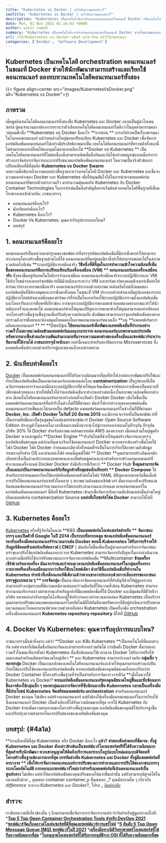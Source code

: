 ```yaml
---
title: "Kubernetes vs Docker | อะไรคือความแตกต่าง?" 
seoTitle: "Kubernetes vs Docker | อะไรคือความแตกต่าง?" 
description: "Kubernetes เป็นเทคโนโลยีการประสานคอนเทนเนอร์ในขณะที่ Docker เป็นเทคโนโลยีสำหรับการสร้างและเรียกใช้คอนเทนเนอร์ ลองทบทวน Kubernetes vs Docker" 
date: Mon, 01 Nov 2021 01:16:43 +0000
author: yasir saeed
summary: "Kubernetes เป็นเทคโนโลยีการประสานคอนเทนเนอร์ในขณะที่ Docker ช่วยให้นักพัฒนาสามารถสร้างและเรียกใช้คอนเทนเนอร์ ลองทบทวนเทคโนโลยีคอนเทนเนอร์ทั้งสอง" 
url: /th/kubernetes-vs-docker-what-are-the-differences/
categories: ['DevOps', 'Software Development']
---
```


## Kubernetes เป็นเทคโนโลยี orchestration คอนเทนเนอร์ในขณะที่ Docker ช่วยให้นักพัฒนาสามารถสร้างและเรียกใช้คอนเทนเนอร์ ลองทบทวนเทคโนโลยีคอนเทนเนอร์ทั้งสอง

{{< figure align=center src="images/KubernetesVsDocker.png" alt="Kubernetes vs Docker">}}


## **ภาพรวม** 
เมื่อพูดถึงเทคโนโลยีคอนเทนเนอร์ทั้งสองชื่อ Kubernetes และ Docker กลายเป็นผู้นำโอเพนซอร์ส ผู้คนจำนวนมากต้องการทราบว่าตัวเลือกเทคโนโลยีคอนเทนเนอร์ใดดีกว่าในอุตสาหกรรมคลาวด์คอมพิวติ้ง **Kubernetes vs Docker คืออะไร  **การสอน **  การอภิปรายเป็นเรื่องธรรมดาในโลกคอนเทนเนอร์ แม้ว่าคนส่วนใหญ่ชอบเปรียบเทียบ Kubernetes และ Docker เพื่อจัดการแอปพลิเคชันคอนเทนเนอร์ได้อย่างมีประสิทธิภาพมากขึ้น เทคโนโลยีคอนเทนเนอร์ที่ทรงพลังทั้งสองนี้ไม่สามารถแลกเปลี่ยนได้และคุณไม่สามารถเลือกได้  **Docker vs Kubernetes **  เป็นเทคโนโลยีคอนเทนเนอร์ที่ไม่ต่อเนื่องซึ่งสามารถเติมเต็มซึ่งกันและกันได้อย่างสมบูรณ์แบบเมื่อทำการสร้างการจัดส่งการจัดการและการปรับขนาดแอปพลิเคชันคอนเทนเนอร์ ในความเป็นจริงหัวข้อการเปรียบเทียบที่ดีที่สุดคือ  **Kubernetes vs Docker Swarm**  
บทความนี้อธิบายถึงความแตกต่างพื้นฐานระหว่างเทคโนโลยี Docker และ Kubernetes และชี้แจงความแตกต่างของ Docker และ Kubernetes เพื่อให้คุณมั่นใจได้ในการนำทางแพลตฟอร์มคอนเทนเนอร์ที่ขยายตัวอย่างรวดเร็ว มาทำความคุ้นเคยกับ Kubernetes กับ Docker Container Technologies ในการทำเช่นนั้นสิ่งสำคัญคือการเริ่มต้นด้วยเทคโนโลยีพื้นฐานที่เชื่อมโยงพวกเขาเข้าด้วยกัน: ภาชนะบรรจุ
  * คอนเทนเนอร์คืออะไร?
  * นักเทียบท่าคืออะไร?
  * Kubernetes คืออะไร?
  * Docker Vs Kubernetes: คุณควรรับอุปการะแบบไหน?
  * บทสรุป

## 1. **คอนเทนเนอร์คืออะไร** 
คอนเทนเนอร์เป็นหน่วยมาตรฐานของซอฟต์แวร์ที่บรรจุรหัสแอปพลิเคชันที่มีการพึ่งพาทำให้สามารถทำงานบนโครงสร้างพื้นฐานด้านไอทีได้ คอนเทนเนอร์ยืนอยู่คนเดียวซึ่งทำให้สามารถพกพาได้ในสภาพแวดล้อมไอทีเช่น **ระบบปฏิบัติการเสมือนจริง  **วิธีหนึ่งที่ดีที่สุดในการทำความเข้าใจความนิยมที่เพิ่มขึ้นของคอนเทนเนอร์คือการเปรียบเทียบกับเครื่องเสมือน (VM) **  คอนเทนเนอร์และเครื่องเสมือนจริง**  ทั้งสองขึ้นอยู่กับเทคโนโลยีการจำลองเสมือน คอนเทนเนอร์เสมือนจริงระบบปฏิบัติการและ VM ใช้ประโยชน์จากเลเยอร์ซอฟต์แวร์ที่มีน้ำหนักเบาระหว่าง VM และฮาร์ดแวร์ของคอมพิวเตอร์เพื่อทำให้ฮาร์ดแวร์ทางกายภาพเสมือนจริง
คอนเทนเนอร์ประกอบด้วยสภาพแวดล้อมรันไทม์ทั้งหมดของแอปพลิเคชันที่มีห้องสมุดและการพึ่งพาทั้งหมด ในขณะที่ VM ประกอบด้วยสำเนาเต็มรูปแบบของระบบปฏิบัติการโฮสต์สำเนาเสมือนของฮาร์ดแวร์ที่จำเป็นในการเรียกใช้ระบบปฏิบัติการรวมถึงแอปพลิเคชันและไลบรารีและการพึ่งพาที่เกี่ยวข้อง การขาดระบบปฏิบัติการของแขกช่วยลดขนาดของภาชนะทำให้น้ำหนักเบาเร็วและพกพาได้ คอนเทนเนอร์ช่วยให้คุณแก้ปัญหาการพกพาช่วยให้คุณสามารถแยกรหัสออกจากโครงสร้างพื้นฐานพื้นฐานเพื่อปรับปรุงความปลอดภัย นักพัฒนาสามารถบรรจุแอปพลิเคชันของพวกเขารวมถึงการพึ่งพาและห้องสมุดทั้งหมดลงในภาพคอนเทนเนอร์ขนาดเล็ก **บน  **แพลตฟอร์มการผลิตคอนเทนเนอร์ ** ** 
**DevOps  **ใช้คอนเทนเนอร์เพื่อพัฒนาแอพพลิเคชั่นที่ทำงานอย่างรวดเร็วในสภาพแวดล้อมข้ามแพลตฟอร์มและแบบกระจาย คอนเทนเนอร์แบบพกพาและประหยัดทรัพยากรมากขึ้นช่วยแก้ความขัดแย้งมากมายที่มาจากความแตกต่างของเครื่องมือและซอฟต์แวร์ระหว่างทีมงานที่ใช้งานได้ ภาชนะบรรจุน้ำหนักเบา**   เหล่านี้เหมาะสำหรับสถาปัตยกรรม Microservices ซึ่งแอพพลิเคชั่นประกอบด้วยบริการคู่และขนาดเล็กลงอย่างหลวม

## 2. **นักเทียบท่าคืออะไร** 
[Docker][1] เป็นแพลตฟอร์มคอนเทนเนอร์ที่ได้รับความนิยมมากที่สุดที่ทำให้ง่ายต่อการพัฒนาปรับใช้และเรียกใช้แอปพลิเคชันเป็นคอนเทนเนอร์แบบสแตนด์อโลน **containerization**  เป็นรูปแบบที่เป็นนวัตกรรมของการจำลองเสมือนระบบปฏิบัติการที่ช่วยให้คุณจัดแพ็คเกจรหัสและการพึ่งพาเป็นหน่วยที่เพียงพอด้วยตนเอง ช่วยให้มั่นใจได้ว่าแอปพลิเคชันจะทำงานอย่างต่อเนื่องในสภาพแวดล้อมที่แยกต่างหาก มีเทคโนโลยีคอนเทนเนอร์หลายอย่างก่อนที่จะเปิดตัว Docker Docker เติบโตขึ้นเป็นแพลตฟอร์มคอนเทนเนอร์ที่แท้จริงในช่วงไม่กี่ปีที่ผ่านมา มันทำให้การทำงานของแอพพลิเคชั่นคอนเทนเนอร์ง่ายขึ้นและได้กลายเป็น defacto แพลตฟอร์มคอนเทนเนอร์ในช่วงไม่กี่ปีที่ผ่านมา
**Docker, Inc. เปิดตัว Docker ในวันที่ 20 มีนาคม 2013**  และมีการแจกจ่ายทั้งเป็นซอฟต์แวร์ที่เป็นกรรมสิทธิ์และเป็นรุ่นชุมชนโอเพ่นซอร์สซอฟต์แวร์ Docker Open Source Software Edition ปรากฏตัวในตลาดในเวลาที่เหมาะสมซึ่งน่าจะนำไปสู่การครอบงำตลาดในปัจจุบัน ปัจจุบัน บริษัท 30% ใช้ Docker สำหรับสภาพแวดล้อมการผลิต AWS ของพวกเขา
เมื่อคนส่วนใหญ่พูดถึง Docker พวกเขาพูดถึง **Docker Engine  **จริงรันไทม์ที่ช่วยให้คุณสร้างจัดการและบรรจุแอปพลิเคชันของคุณ แต่ก่อนที่คุณจะเรียกใช้คอนเทนเนอร์ Docker พวกเขาจะต้องสร้างขึ้นโดยใช้ไฟล์ Docker ไฟล์ Docker กำหนดและมีคำสั่งทั้งหมดที่จำเป็นในการเรียกใช้ภาพรวมถึงข้อมูลจำเพาะเครือข่าย OS และตำแหน่งไฟล์ ตอนนี้คุณมีไฟล์ **  Docker  **คุณสามารถสร้างอิมเมจนักเทียบท่าซึ่งเป็นส่วนประกอบแบบพกพาและคงที่พร้อมชุดคำแนะนำสำหรับการสร้างคอนเทนเนอร์ที่ทำงานบนเครื่องยนต์ Docker Docker ยังมีบริการที่เรียกว่า **  Docker Hub  **ซึ่งคุณสามารถจัดเก็บและแบ่งปันภาพคอนเทนเนอร์กับทีมลูกค้าหรือชุมชนนักเทียบท่า **  Docker Compose**  ใช้สำหรับการกำหนดและเรียกใช้แอปพลิเคชันหลายตัวต่อในไฟล์ YAML
มีปัญหามากมายเกิดขึ้นเมื่อมีการปรับใช้คอนเทนเนอร์หลายตัวในหลาย ๆ สภาพแวดล้อมของเซิร์ฟเวอร์ มันยากมากที่จะปรับขนาดอินสแตนซ์คอนเทนเนอร์จำนวนมากการโต้ตอบประสานงานและกำหนดเวลาคอนเทนเนอร์ในแอปพลิเคชันคอนเทนเนอร์ นี่คือที่ Kubernetes เข้ามาเพื่อจัดการกับความซับซ้อนเหล่านั้นส่วนใหญ่ เปิดแพลตฟอร์ม containerization Source **แหล่งที่เก็บซอร์สโค้ด Docker**  สามารถใช้ได้ที่ [GitHub][2]

## 3. **Kubernetes คืออะไร** 
[Kubernetes][3] หรือที่รู้จักกันในนาม **K8S  **เป็นแพลตฟอร์มโอเพ่นซอร์สสำหรับ **  จัดภาชนะบรรจุ  **และเปิดตัวที่ Google ในปี 2014 เป็นระบบที่ครอบคลุม ของแอปพลิเคชันคอนเทนเนอร์ รองรับเครื่องมือคอนเทนเนอร์จำนวนมากเช่น Docker ตอนนี้ Kubernetes ได้รับการบริจาคให้กับมูลนิธิคอมพิวเตอร์เนทีฟคลาวด์ (**  CNCF** ) มันเติบโตขึ้นเพื่อเป็นผู้นำตลาดสำหรับการจัดภาชนะบรรจุและปรับใช้แอปพลิเคชันแบบกระจาย
Kubernetes สามารถจัดการกับปัญหาในการดำเนินงานบางอย่างเมื่อปรับใช้การปรับขนาดและการจัดการแอปพลิเคชัน **Multicontainer  **ข้ามเครื่องเซิร์ฟเวอร์หลายเครื่อง มันแจกจ่ายและกำหนดเวลาแอปพลิเคชันคอนเทนเนอร์ในกลุ่มเครื่องทางกายภาพหรือเครื่องเสมือนมากกว่าเรียกใช้บนโฮสต์เดียว ด้วยวิธีนี้แอปพลิเคชันที่ทำงานใน Kubernetes ทำหน้าที่เหมือนเอนทิตีเดียวแม้ว่าพวกเขาอาจประกอบด้วยการเลือกสรรของภาชนะบรรจุคู่แบบหลวม ๆ **  การจัดกลุ่ม**  เป็นแนวคิดการจัดคอนเทนเนอร์ที่สำคัญที่ช่วยให้ผู้ดูแลระบบสามารถสร้างกลุ่มระบบที่มีความเหนียวแน่นและร่วมมือกันที่ให้ความซ้ำซ้อน
Kubernetes สามารถทำงานบนบริการคลาวด์สาธารณะสำหรับลูกค้าที่มีแอพพลิเคชั่นที่ใช้ Docker และมีชุมชนที่มีชีวิตชีวา บริษัท หลายแห่งกำลังลงทุนในไอทีและผู้ให้บริการคลาวด์จำนวนมากเสนอ Kubernetes เป็นบริการ คุณสามารถปรับขนาดแอพคอนเทนเนอร์โดยอัตโนมัติได้ทันทีตามทรัพยากรที่มีอยู่ดำเนินการปรับสเกลแนวนอนและโหลดบาลานซ์ด้วยความช่วยเหลือของ Kubernetes เปิดเครื่องมือ orchestration เครื่องมือคอนเทนเนอร์ **Kubernetes repository repository**  มีให้ที่ [GitHub][4]

## 4. Docker Vs Kubernetes: คุณควรรับอุปการะแบบไหน?
ภาชนะบรรจุนั้นน่าทึ่งมาก แม้ว่า **Docker และ K8s Kubernetes  **เป็นเทคโนโลยีที่แตกต่างกัน แต่พวกเขาก็เติมเต็มซึ่งกันและกันและสามารถทำงานร่วมกันได้ การติดตั้ง Docker นั้นง่ายและรวดเร็วในขณะที่การตั้งค่า Kubernetes นั้นซับซ้อนและใช้เวลานาน Docker ได้รับการปรับให้เหมาะสมสำหรับคลัสเตอร์ขนาดใหญ่เดียว **  และ Kubernetes สามารถทำงานร่วมกับ  **กลุ่มเล็ก ๆ หลายกลุ่ม**   Docker เป็นแกนหลักของเทคโนโลยีคอนเทนเนอร์และช่วยให้คุณสามารถสร้างแบ่งปันเรียกใช้และปรับใช้คอนเทนเนอร์แอปพลิเคชัน หากแอปพลิเคชันของคุณมีขนาดเล็กและเรียบง่าย Docker Container มีโครงสร้างพื้นฐานที่จำเป็นสำหรับการจัดการวงจรชีวิต
**เมื่อใดควรใช้ Kubernetes vs Docker?  **หากแอปพลิเคชันคอนเทนเนอร์ของคุณมีขนาดใหญ่ขึ้นและซับซ้อนมากขึ้นอาจต้องใช้กลุ่มเล็ก ๆ หลายกลุ่มและการจัดการที่ซับซ้อนมากขึ้น Kubernetes กลายเป็นเครื่องมือที่มีประโยชน์ Kubernetes จัดเตรียมแพลตฟอร์ม orchestration**   สำหรับคอนเทนเนอร์ Docker ของคุณ ไม่เพียง แต่สร้างคอนเทนเนอร์ แต่ยังต้องใช้เครื่องมือคอนเทนเนอร์ในการเรียกใช้ซึ่งคอนเทนเนอร์ Docker เป็นตัวเลือกที่ได้รับความนิยมมากที่สุด การใช้ Kubernetes กับ Docker ช่วยเพิ่มความทนทานของโครงสร้างพื้นฐานของคุณ แอปพลิเคชันของคุณมีให้บริการสูงขึ้นและปรับปรุงความสามารถในการปรับขนาดของแอปพลิเคชันของคุณ

## **บทสรุป:** {#4a1a}
**ทางเลือกที่ดีที่สุด Kubernetes หรือ Docker คืออะไร  **แล้ว? คำตอบคือคำตอบที่ชัดเจน: ทั้งคู่ Kubernetes และ Docker ดังกล่าวข้างต้นเป็นซอฟต์แวร์โอเพนซอร์สฟรีที่ได้รับความนิยมมากที่สุดสำหรับนักพัฒนา พวกเขาอนุญาตให้คิดถึงบริการและระบบในรูปแบบใหม่และแบบดิจิตอลที่โครงสร้างพื้นฐานต้องการมากที่สุด บรรทัดล่างคือ Kubernetes และ Docker ทั้งคู่มีแพลตฟอร์มที่ครบวงจร **  เพื่อให้การจัดการคอนเทนเนอร์การปรับขนาดการทำลายและการปรับใช้ของภาชนะบรรจุระบบโดยอัตโนมัติ การออกแบบซอฟต์แวร์ใหม่กว่าสำหรับแพลตฟอร์มที่เน้นคอนเทนเนอร์เป็นศูนย์กลาง**  ไม่เพียง แต่ทำให้แอปพลิเคชันของคุณปรับขนาดได้มากขึ้นเท่านั้น แต่ยังสามารถพิสูจน์ได้ในอนาคตอีกด้วย
_ คุณชอบ container container_y ที่คุณชอบ _? คุณมีคำถามใด ๆ เกี่ยวกับ _difference ระหว่าง Kubernetes และ Docker_?, โปรด _ [ติดต่อกลับ][5]

## สำรวจ:
เรามีบทความที่เกี่ยวข้องอื่น ๆ อีกมากมายเพื่อจัดการการจัดการงานประจำวันสำหรับผู้ดูแลระบบไอที:
  ***[Top 5 Top Open Container Orchestration Tools สำหรับ DevOps 2021][6]** 
  ***[ซอฟต์แวร์จัดเก็บคลาวด์โอเพ่นซอร์สที่ดีที่สุดและซอฟต์แวร์การแชร์ไฟล์][7]** 
  ***[5 อันดับ 5 Top Open Message Queue (MQ) ซอฟต์แวร์ในปี 2021][8]** 
  ***[เครื่องมือทางนิติวิทยาศาสตร์โอเพนซอร์สที่ได้รับความนิยมมากที่สุด][9]** 
  ***[ใบอนุญาตโอเพนซอร์สที่ได้รับการอนุมัติจาก OSI ที่ได้รับความนิยมมากที่สุด][10]** 

  
[1]: https://www.docker.com/
[2]: https://github.com/docker
[3]: https://kubernetes.io/
[4]: https://github.com/kubernetes/kubernetes
[5]: mailto:yasir.saeed@aspose.com
[6]: https://blog.containerize.com/devops/top-5-open-source-container-orchestration-tools-for-devops-in-2021/
[7]: https://products.containerize.com/backup-and-sync/
[8]: https://blog.containerize.com/message-queue-software/top-5-open-source-message-queue-software-in-2021/
[9]: https://blog.containerize.com/digital-forensic-tools/top-5-open-source-digital-forensic-tools-in-2021/
[10]: https://blog.containerize.com/licenses-standards/top-5-most-popular-osi-approved-open-source-licenses-of-2021/
